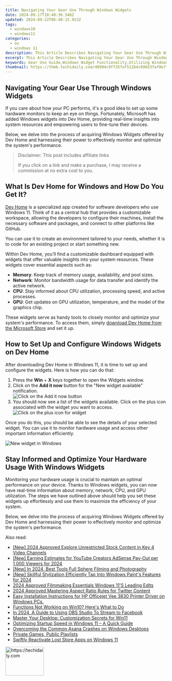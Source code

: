 ```yaml
---
title: Navigating Your Gear Use Through Windows Widgets
date: 2024-09-17T18:49:36.546Z
updated: 2024-09-22T06:40:15.913Z
tags:
  - windows10
  - windows11
categories:
  - os
  - windows 11
description: This Article Describes Navigating Your Gear Use Through Windows Widgets
excerpt: This Article Describes Navigating Your Gear Use Through Windows Widgets
keywords: Gear Use Guide,Windows Widget Functionality,Utilizing Windows Widgets,Widget Navigation Techniques,Efficient Widget Management,Advanced Windows Widget Usage,Widget Integration Tips
thumbnail: https://thmb.techidaily.com/48994c9ff35faf512b4c69833faf0e7ff28b80b0df78e2f2b0d58f413fb2991f.jpg
---
```


## Navigating Your Gear Use Through Windows Widgets

 If you care about how your PC performs, it's a good idea to set up some hardware monitors to keep an eye on things. Fortunately, Microsoft has added Windows widgets into Dev Home, providing real-time insights into system resources and empowering users to fine-tune their devices.

 Below, we delve into the process of acquiring Windows Widgets offered by Dev Home and harnessing their power to effectively monitor and optimize the system's performance.

>  Disclaimer: This post includes affiliate links
>
>  If you click on a link and make a purchase, I may receive a commission at no extra cost to you.
>

## What Is Dev Home for Windows and How Do You Get It?

[Dev Home](https://www.makeuseof.com/dev-home-windows-11-introduction/) is a specialized app created for software developers who use Windows 11\. Think of it as a central hub that provides a customizable workspace, allowing the developers to configure their machines, install the necessary software and packages, and connect to other platforms like GitHub.

 You can use it to create an environment tailored to your needs, whether it is to code for an existing project or start something new.

 Within Dev Home, you'll find a customizable dashboard equipped with widgets that offer valuable insights into your system resources. These widgets cover essential aspects such as:

* **Memory**: Keep track of memory usage, availability, and pool sizes.
* **Network**: Monitor bandwidth usage for data transfer and identify the active network.
* **CPU**: Stay informed about CPU utilization, processing speed, and active processes.
* **GPU**: Get updates on GPU utilization, temperature, and the model of the graphics chip.

 These widgets serve as handy tools to closely monitor and optimize your system's performance. To access them, simply [download Dev Home from the Microsoft Store](https://apps.microsoft.com/store/detail/dev-home-preview/9N8MHTPHNGVV) and set it up.

## How to Set Up and Configure Windows Widgets on Dev Home

 After downloading Dev Home in Windows 11, it is time to set up and configure the widgets. Here is how you can do that:

1. Press the **Win** \+ **X** keys together to open the Widgets window.
2. Click on the **Add it now** button for the "New widget available" notification.  
![Click on the Add it now button](https://static1.makeuseofimages.com/wordpress/wp-content/uploads/2023/06/add-it-now-button.jpg)
3. You should now see a list of the widgets available. Click on the plus icon associated with the widget you want to access.  
![Click on the plus icon for widget](https://static1.makeuseofimages.com/wordpress/wp-content/uploads/2023/06/plus-icon-widget.jpg)

 Once you do this, you should be able to see the details of your selected widget. You can use it to monitor hardware usage and access other important information efficiently.

![New widget in Windows](https://static1.makeuseofimages.com/wordpress/wp-content/uploads/2023/06/new-widget.jpg)

## Stay Informed and Optimize Your Hardware Usage With Windows Widgets

 Monitoring your hardware usage is crucial to maintain an optimal performance on your device. Thanks to Windows widgets, you can now have real-time information about memory, network, CPU, and GPU utilization. The steps we have outlined above should help you set these widgets up effortlessly and use them to maximize the efficiency of your system.

 Below, we delve into the process of acquiring Windows Widgets offered by Dev Home and harnessing their power to effectively monitor and optimize the system's performance.

<span class="atpl-alsoreadstyle">Also read:</span>
<div><ul>
<li><a href="https://facebook-video-share.techidaily.com/new-2024-approved-explore-unrestricted-stock-content-in-key-4-video-channels/"><u>[New] 2024 Approved Explore Unrestricted Stock Content in Key 4 Video Channels</u></a></li>
<li><a href="https://facebook-record-videos.techidaily.com/new-earning-estimates-for-youtube-creators-adsense-pay-out-per-1000-viewers-for-2024/"><u>[New] Earning Estimates for YouTube Creators AdSense Pay-Out per 1,000 Viewers for 2024</u></a></li>
<li><a href="https://article-tips.techidaily.com/new-in-2024-best-tools-full-sphere-filming-and-photography/"><u>[New] In 2024, Best Tools Full Sphere Filming and Photography</u></a></li>
<li><a href="https://fox-glue.techidaily.com/new-skillful-stylization-efficiently-tap-into-windows-paints-features-for-2024/"><u>[New] Skillful Stylization Efficiently Tap Into Windows Paint's Features for 2024</u></a></li>
<li><a href="https://fox-cloud.techidaily.com/2024-approved-filmmaking-essentials-windows-11s-leading-edits/"><u>2024 Approved Filmmaking Essentials Windows 11'S Leading Edits</u></a></li>
<li><a href="https://twitter-videos.techidaily.com/2024-approved-mastering-aspect-ratio-rules-for-twitter-content/"><u>2024 Approved Mastering Aspect Ratio Rules for Twitter Content</u></a></li>
<li><a href="https://hardware-help.techidaily.com/easy-installation-instructions-for-hp-officejet-vee-3830-printer-driver-on-windows-pcs/"><u>Easy Installation Instructions for HP Officejet Vee 3830 Printer Driver on Windows PCs.</u></a></li>
<li><a href="https://win11-tips.techidaily.com/functions-not-working-on-win10-heres-what-to-do/"><u>Functions Not Working on Win10? Here's What to Do</u></a></li>
<li><a href="https://ai-live-streaming.techidaily.com/in-2024-a-guide-to-using-obs-studio-to-stream-to-facebook/"><u>In 2024, A Guide to Using OBS Studio To Stream to Facebook</u></a></li>
<li><a href="https://win11-tips.techidaily.com/master-your-desktop-customization-secrets-for-win11/"><u>Master Your Desktop: Customization Secrets for Win11</u></a></li>
<li><a href="https://win11-tips.techidaily.com/optimizing-startup-speed-in-windows-11-a-quick-guide/"><u>Optimizing Startup Speed in Windows 11 – A Quick Guide</u></a></li>
<li><a href="https://win11-tips.techidaily.com/overcoming-the-common-asana-crashes-on-windows-desktops/"><u>Overcoming the Common Asana Crashes on Windows Desktops</u></a></li>
<li><a href="https://games-able.techidaily.com/private-games-public-playlists/"><u>Private Games, Public Playlists</u></a></li>
<li><a href="https://win11-tips.techidaily.com/swiftly-reactivate-lost-store-apps-on-windows-11/"><u>Swiftly Reactivate Lost Store Apps on Windows 11</u></a></li>
</ul></div>

<ins class="adsbygoogle"
      style="display:block"
      data-ad-client="ca-pub-7571918770474297"
      data-ad-slot="8358498916"
      data-ad-format="auto"
      data-full-width-responsive="true"></ins>
    

<!-- affiliate ads begin -->
<a href="https://aligracehair.sjv.io/c/5597632/2135363/19272" target="_top" id="2135363">
  <img src="//a.impactradius-go.com/display-ad/19272-2135363" border="0" alt="https://techidaily.com" width="120" height="90"/>
</a>
<img height="0" width="0" src="https://aligracehair.sjv.io/i/5597632/2135363/19272" style="position:absolute;visibility:hidden;" border="0" />
<!-- affiliate ads end -->

